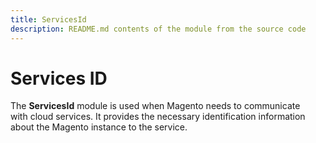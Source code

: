 ```yaml
---
title: ServicesId
description: README.md contents of the module from the source code
---
```


# Services ID

The **ServicesId** module is used when Magento needs to communicate with cloud services.
It provides the necessary identification information about the Magento instance to the service.
